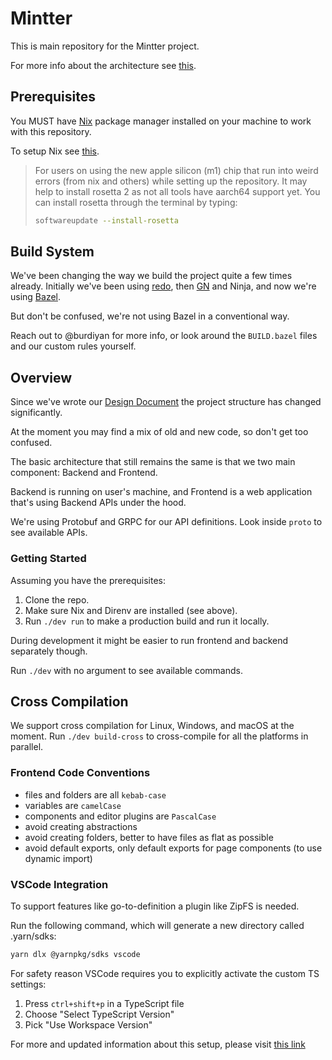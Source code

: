# Mintter

This is main repository for the Mintter project.

For more info about the architecture see [this](/docs/architecture/README.md).

## Prerequisites

You MUST have [Nix](https://nixos.org/nix) package manager installed on your machine to work with this repository.

To setup Nix see [this](/docs/nix.md).

> For users on using the new apple silicon (m1) chip that run into weird errors (from nix and others) while setting up
> the repository. It may help to install rosetta 2 as not all tools have aarch64 support yet. You can install rosetta
> through the terminal by typing:
>
> ```zsh
> softwareupdate --install-rosetta
> ```

## Build System

We've been changing the way we build the project quite a few times already. Initially we've been using
[redo](https://github.com/apenwarr/redo), then
[GN](https://chromium.googlesource.com/chromium/src/tools/gn/+/48062805e19b4697c5fbd926dc649c78b6aaa138/README.md) and
Ninja, and now we're using [Bazel](https://bazel.build).

But don't be confused, we're not using Bazel in a conventional way.

Reach out to @burdiyan for more info, or look around the `BUILD.bazel` files and our custom rules yourself.

## Overview

Since we've wrote our
[Design Document](https://www.notion.so/mintter/Mintter-Design-Document-bed174849106466cbec2a12dabddd701) the project
structure has changed significantly.

At the moment you may find a mix of old and new code, so don't get too confused.

The basic architecture that still remains the same is that we two main component: Backend and Frontend.

Backend is running on user's machine, and Frontend is a web application that's using Backend APIs under the hood.

We're using Protobuf and GRPC for our API definitions. Look inside `proto` to see available APIs.

### Getting Started

Assuming you have the prerequisites:

1. Clone the repo.
2. Make sure Nix and Direnv are installed (see above).
3. Run `./dev run` to make a production build and run it locally.

During development it might be easier to run frontend and backend separately though.

Run `./dev` with no argument to see available commands.

## Cross Compilation

We support cross compilation for Linux, Windows, and macOS at the moment. Run `./dev build-cross` to cross-compile for
all the platforms in parallel.

### Frontend Code Conventions

- files and folders are all `kebab-case`
- variables are `camelCase`
- components and editor plugins are `PascalCase`
- avoid creating abstractions
- avoid creating folders, better to have files as flat as possible
- avoid default exports, only default exports for page components (to use dynamic import)

### VSCode Integration

To support features like go-to-definition a plugin like ZipFS is needed.

Run the following command, which will generate a new directory called .yarn/sdks:

```bash
yarn dlx @yarnpkg/sdks vscode
```

For safety reason VSCode requires you to explicitly activate the custom TS settings:

1. Press `ctrl+shift+p` in a TypeScript file
2. Choose "Select TypeScript Version"
3. Pick "Use Workspace Version"

For more and updated information about this setup, please visit [this link](https://yarnpkg.com/getting-started/editor-sdks#vscode)
